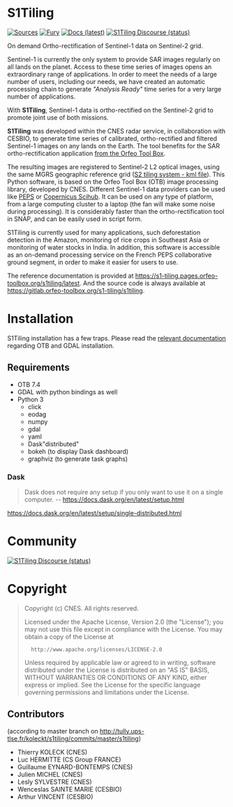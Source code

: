 # S1Tiling


[![Sources](https://img.shields.io/badge/sources-gitlab.OTB-informational)](https://gitlab.orfeo-toolbox.org/s1-tiling/s1tiling)
[![Fury](https://badge.fury.io/py/S1Tiling.svg)](https://badge.fury.io/py/S1Tiling)
[![Docs (latest)](https://img.shields.io/badge/docs-passing-brightgreen)](https://s1-tiling.pages.orfeo-toolbox.org/s1tiling/latest/)
[![S1Tiling Discourse (status)](https://img.shields.io/discourse/status?server=https%3A%2F%2Fforum.orfeo-toolbox.org%2F)](https://forum.orfeo-toolbox.org/c/otb-chains/s1-tiling/11)

On demand Ortho-rectification of Sentinel-1 data on Sentinel-2 grid.

Sentinel-1 is currently the only system to provide SAR images regularly on all
lands on the planet. Access to these time series of images opens an
extraordinary range of applications. In order to meet the needs of a large
number of users, including our needs, we have created an automatic processing
chain to generate _"Analysis Ready"_ time series for a very large number of
applications.

With __S1Tiling__, Sentinel-1 data is ortho-rectified on the Sentinel-2 grid to promote joint use
of both missions.

__S1Tiling__ was developed within the CNES radar service, in collaboration with
CESBIO, to generate time series of calibrated, ortho-rectified and filtered
Sentinel-1 images on any lands on the Earth. The tool benefits for the SAR
ortho-rectification application
[from the Orfeo Tool Box](https://www.orfeo-toolbox.org/).

The resulting images are registered to Sentinel-2 L2 optical images, using the
same MGRS geographic reference grid ([S2 tiling system - kml file](https://sentinel.esa.int/documents/247904/1955685/S2A_OPER_GIP_TILPAR_MPC__20151209T095117_V20150622T000000_21000101T000000_B00.kml)).
This Python software, is based on the Orfeo Tool Box (OTB) image processing
library, developed by CNES. Different Sentinel-1 data providers can be used
like [PEPS](https://peps.cnes.f) or
[Copernicus Scihub](https://scihub.copernicus.eu).
It can be used on any type of platform, from a large computing cluster to a
laptop (the fan will make some noise during processing). It is considerably
faster than the ortho-rectification tool in SNAP, and can be easily used in
script form.

S1Tiling is currently used for many applications, such deforestation detection
in the Amazon, monitoring of rice crops in Southeast Asia or monitoring of
water stocks in India. In addition, this software is accessible as an on-demand
processing service on the French PEPS collaborative ground segment, in order to
make it easier for users to use.

The reference documentation is provided at
https://s1-tiling.pages.orfeo-toolbox.org/s1tiling/latest. And the source code
is always available at https://gitlab.orfeo-toolbox.org/s1-tiling/s1tiling.

# Installation

S1Tiling installation has a few traps. Please read the [relevant documentation](https://s1-tiling.pages.orfeo-toolbox.org/s1tiling/latest/install.html)
regarding OTB and GDAL installation.

## Requirements

* OTB 7.4
* GDAL with python bindings as well
* Python 3
  * click
  * eodag
  * numpy
  * gdal
  * yaml
  * Dask"distributed"
  * bokeh (to display Dask dashboard)
  * graphviz (to generate task graphs)

### Dask
> Dask does not require any setup if you only want to use it on a single computer.
> -- https://docs.dask.org/en/latest/setup.html

https://docs.dask.org/en/latest/setup/single-distributed.html

# Community

[![S1Tiling Discourse (status)](https://img.shields.io/discourse/status?server=https%3A%2F%2Fforum.orfeo-toolbox.org%2F)](https://forum.orfeo-toolbox.org/c/otb-chains/s1-tiling/11)

# Copyright

>   Copyright (c) CNES. All rights reserved.
>
>   Licensed under the Apache License, Version 2.0 (the "License");
>   you may not use this file except in compliance with the License.
>   You may obtain a copy of the License at
>
>       http://www.apache.org/licenses/LICENSE-2.0
>
>   Unless required by applicable law or agreed to in writing, software
>   distributed under the License is distributed on an "AS IS" BASIS,
>   WITHOUT WARRANTIES OR CONDITIONS OF ANY KIND, either express or implied.
>   See the License for the specific language governing permissions and
>   limitations under the License.

## Contributors

(according to master branch on http://tully.ups-tlse.fr/koleckt/s1tiling/commits/master/s1tiling)

- Thierry KOLECK (CNES)
- Luc HERMITTE (CS Group FRANCE)
- Guillaume EYNARD-BONTEMPS (CNES)
- Julien MICHEL (CNES)
- Lesly SYLVESTRE (CNES)
- Wenceslas SAINTE MARIE (CESBIO)
- Arthur VINCENT (CESBIO)

